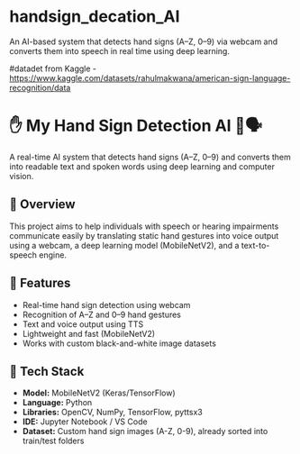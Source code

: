 # handsign_decation_AI
An AI-based system that detects hand signs (A–Z, 0–9) via webcam and converts them into speech in real time using deep learning.

#datadet from Kaggle - https://www.kaggle.com/datasets/rahulmakwana/american-sign-language-recognition/data


# ✋ My Hand Sign Detection AI 🤖🗣️

A real-time AI system that detects hand signs (A–Z, 0–9) and converts them into readable text and spoken words using deep learning and computer vision.

## 🚀 Overview

This project aims to help individuals with speech or hearing impairments communicate easily by translating static hand gestures into voice output using a webcam, a deep learning model (MobileNetV2), and a text-to-speech engine.

## 📌 Features

- Real-time hand sign detection using webcam
- Recognition of A–Z and 0–9 hand gestures
- Text and voice output using TTS
- Lightweight and fast (MobileNetV2)
- Works with custom black-and-white image datasets

## 🧠 Tech Stack

- **Model:** MobileNetV2 (Keras/TensorFlow)
- **Language:** Python
- **Libraries:** OpenCV, NumPy, TensorFlow, pyttsx3
- **IDE:** Jupyter Notebook / VS Code
- **Dataset:** Custom hand sign images (A-Z, 0-9), already sorted into train/test folders
